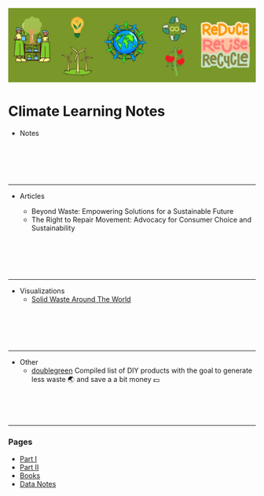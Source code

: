 <img src="images/climate_notes.jpg?raw=true"/>

# Climate Learning Notes

- Notes


<br>
<br>
<br>
<br>


---
- Articles

  -  Beyond Waste: Empowering Solutions for a Sustainable Future
  -  The Right to Repair Movement: Advocacy for Consumer Choice and Sustainability

<br>
<br>
<br>
<br>

---
- Visualizations
  - [Solid Waste Around The World](https://public.tableau.com/app/profile/jj1485/viz/SolidWasteAroundTheWorld/Dashboard12)

<br>
<br>
<br>
<br>

---
- Other
    - [doublegreen](https://github.com/jjpal/doublegreen) Compiled list of DIY products with the goal to generate less waste 🌏 and save a a bit money 💵

<br>
<br>
<br>

---
### Pages 
- [Part I](/index.md)
- [Part II](/more_data_projects.md)
- [Books](/data_readings.md)
- [Data Notes](/data_notes.md)
<!--[Climate Notes](/climate_notes.md)-->

